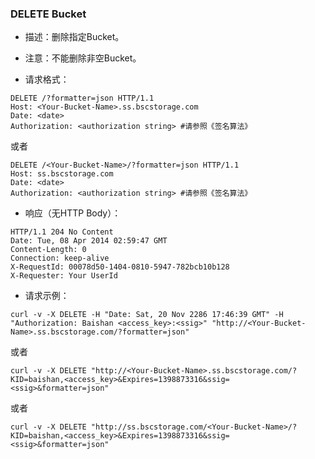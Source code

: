 ### DELETE Bucket

 - 描述：删除指定Bucket。

 - 注意：不能删除非空Bucket。

 - 请求格式：

```http
DELETE /?formatter=json HTTP/1.1
Host: <Your-Bucket-Name>.ss.bscstorage.com
Date: <date>
Authorization: <authorization string> #请参照《签名算法》
```

或者

```http
DELETE /<Your-Bucket-Name>/?formatter=json HTTP/1.1
Host: ss.bscstorage.com
Date: <date>
Authorization: <authorization string> #请参照《签名算法》
```

 - 响应（无HTTP Body）：

```http
HTTP/1.1 204 No Content
Date: Tue, 08 Apr 2014 02:59:47 GMT
Content-Length: 0
Connection: keep-alive
X-RequestId: 00078d50-1404-0810-5947-782bcb10b128
X-Requester: Your UserId
```

 - 请求示例：

```
curl -v -X DELETE -H "Date: Sat, 20 Nov 2286 17:46:39 GMT" -H "Authorization: Baishan <access_key>:<ssig>" "http://<Your-Bucket-Name>.ss.bscstorage.com/?formatter=json"
```

或者

```
curl -v -X DELETE "http://<Your-Bucket-Name>.ss.bscstorage.com/?KID=baishan,<access_key>&Expires=1398873316&ssig=<ssig>&formatter=json"
```

或者

```
curl -v -X DELETE "http://ss.bscstorage.com/<Your-Bucket-Name>/?KID=baishan,<access_key>&Expires=1398873316&ssig=<ssig>&formatter=json"
```
